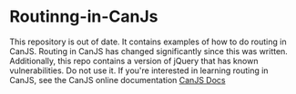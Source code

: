 # Routinng-in-CanJs
This repository is out of date. It contains examples of how to do routing in CanJS. Routing in CanJS has changed significantly since this was written. Additionally, this repo contains a version of jQuery that has known vulnerabilities. Do not use it. If you're interested in learning routing in CanJS, see the CanJS online documentation [CanJS Docs](http://www.canjs.com)
